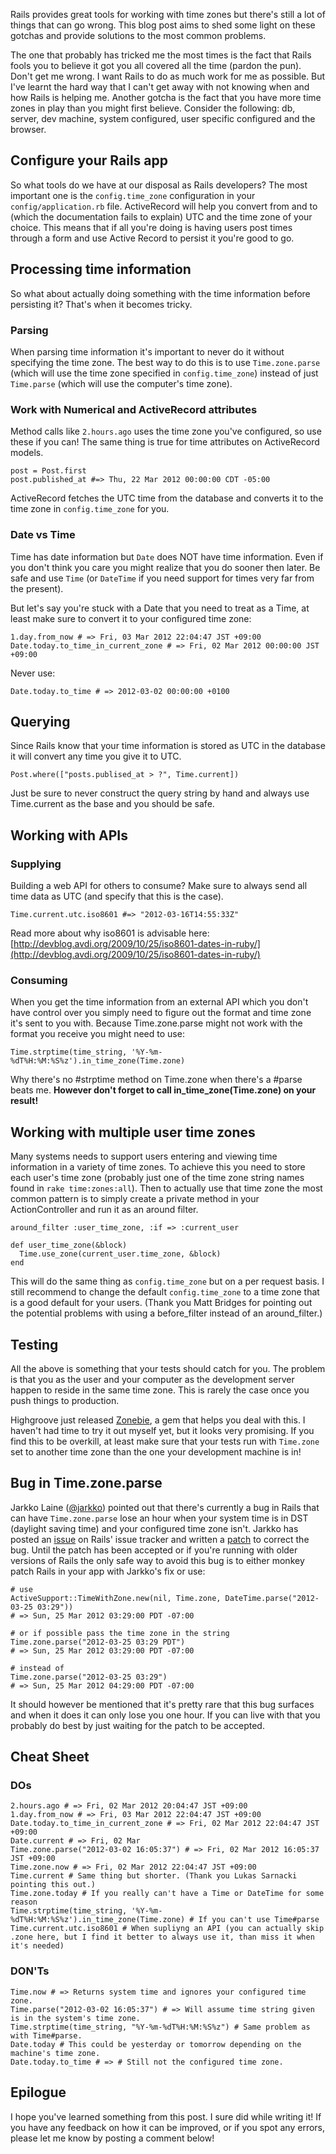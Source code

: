 Rails provides great tools for working with time zones but there's still a lot of things that can go wrong. This blog post aims to shed some light on these gotchas and provide solutions to the most common problems.

The one that probably has tricked me the most times is the fact that Rails fools you to believe it got you all covered all the time (pardon the pun). Don't get me wrong. I want Rails to do as much work for me as possible. But I've learnt the hard way that I can't get away with not knowing when and how Rails is helping me. Another gotcha is the fact that you have more time zones in play than you might first believe. Consider the following: db, server, dev machine, system configured, user specific configured and the browser.

## Configure your Rails app

So what tools do we have at our disposal as Rails developers? The most important one is the `config.time_zone` configuration in your `config/application.rb` file. ActiveRecord will help you convert from and to (which the documentation fails to explain) UTC and the time zone of your choice. This means that if all you're doing is having users post times through a form and use Active Record to persist it you're good to go.

## Processing time information

So what about actually doing something with the time information before persisting it? That's when it becomes tricky.

### Parsing

When parsing time information it's important to never do it without specifying the time zone. The best way to do this is to use `Time.zone.parse` (which will use the time zone specified in `config.time_zone`) instead of just `Time.parse` (which will use the computer's time zone).

### Work with Numerical and ActiveRecord attributes

Method calls like `2.hours.ago` uses the time zone you've configured, so use these if you can! The same thing is true for time attributes on ActiveRecord models.

    post = Post.first
    post.published_at #=> Thu, 22 Mar 2012 00:00:00 CDT -05:00

ActiveRecord fetches the UTC time from the database and converts it to the time zone in `config.time_zone` for you.

### Date vs Time

Time has date information but `Date` does NOT have time information. Even if you don't think you care you might realize that you do sooner then later. Be safe and use `Time` (or `DateTime` if you need support for times very far from the present).

But let's say you're stuck with a Date that you need to treat as a Time, at least make sure to convert it to your configured time zone:

    1.day.from_now # => Fri, 03 Mar 2012 22:04:47 JST +09:00
    Date.today.to_time_in_current_zone # => Fri, 02 Mar 2012 00:00:00 JST +09:00

Never use:

    Date.today.to_time # => 2012-03-02 00:00:00 +0100

## Querying

Since Rails know that your time information is stored as UTC in the database it will convert any time you give it to UTC.

    Post.where(["posts.publised_at > ?", Time.current])

Just be sure to never construct the query string by hand and always use Time.current as the base and you should be safe.

## Working with APIs

### Supplying

Building a web API for others to consume? Make sure to always send all time data as UTC (and specify that this is the case).

    Time.current.utc.iso8601 #=> "2012-03-16T14:55:33Z"

Read more about why iso8601 is advisable here: [http://devblog.avdi.org/2009/10/25/iso8601-dates-in-ruby/](http://devblog.avdi.org/2009/10/25/iso8601-dates-in-ruby/)

### Consuming

When you get the time information from an external API which you don't have control over you simply need to figure out the format and time zone it's sent to you with. Because Time.zone.parse might not work with the format you receive you might need to use:

    Time.strptime(time_string, '%Y-%m-%dT%H:%M:%S%z').in_time_zone(Time.zone)

Why there's no #strptime method on Time.zone when there's a #parse beats me. **However don't forget to call in_time_zone(Time.zone) on your result!**

## Working with multiple user time zones

Many systems needs to support users entering and viewing time information in a variety of time zones. To achieve this you need to store each user's time zone (probably just one of the time zone string names found in `rake time:zones:all`). Then to actually use that time zone the most common pattern is to simply create a private method in your ActionController and run it as an around filter.

    around_filter :user_time_zone, :if => :current_user

    def user_time_zone(&block)
      Time.use_zone(current_user.time_zone, &block)
    end

This will do the same thing as `config.time_zone` but on a per request basis. I still recommend to change the default `config.time_zone` to a time zone that is a good default for your users. (Thank you Matt Bridges for pointing out the potential problems with using a before_filter instead of an around_filter.)

## Testing

All the above is something that your tests should catch for you. The problem is that you as the user and your computer as the development server happen to reside in the same time zone. This is rarely the case once you push things to production.

Highgroove just released [Zonebie](https://github.com/highgroove/zonebie), a gem that helps you deal with this. I haven't had time to try it out myself yet, but it looks very promising. If you find this to be overkill, at least make sure that your tests run with `Time.zone` set to another time zone than the one your development machine is in!

## Bug in Time.zone.parse

Jarkko Laine ([@jarkko](https://twitter.com/#!/jarkko)) pointed out that there's currently a bug in Rails that can have `Time.zone.parse` lose an hour when your system time is in DST (daylight saving time) and your configured time zone isn't. Jarkko has posted an [issue](https://github.com/rails/rails/issues/5559) on Rails' issue tracker and written a [patch](https://github.com/jarkko/rails/commit/bb4a1d68f6db8bf99d2b6e21eee72a19d494dee0) to correct the bug. Until the patch has been accepted or if you're running with older versions of Rails the only safe way to avoid this bug is to either monkey patch Rails in your app with Jarkko's fix or use:

    # use
    ActiveSupport::TimeWithZone.new(nil, Time.zone, DateTime.parse("2012-03-25 03:29"))
    # => Sun, 25 Mar 2012 03:29:00 PDT -07:00

    # or if possible pass the time zone in the string
    Time.zone.parse("2012-03-25 03:29 PDT")
    # => Sun, 25 Mar 2012 03:29:00 PDT -07:00

    # instead of
    Time.zone.parse("2012-03-25 03:29")
    # => Sun, 25 Mar 2012 04:29:00 PDT -07:00

It should however be mentioned that it's pretty rare that this bug surfaces and when it does it can only lose you one hour. If you can live with that you probably do best by just waiting for the patch to be accepted.


## Cheat Sheet

### DOs

    2.hours.ago # => Fri, 02 Mar 2012 20:04:47 JST +09:00
    1.day.from_now # => Fri, 03 Mar 2012 22:04:47 JST +09:00
    Date.today.to_time_in_current_zone # => Fri, 02 Mar 2012 22:04:47 JST +09:00
    Date.current # => Fri, 02 Mar
    Time.zone.parse("2012-03-02 16:05:37") # => Fri, 02 Mar 2012 16:05:37 JST +09:00
    Time.zone.now # => Fri, 02 Mar 2012 22:04:47 JST +09:00
    Time.current # Same thing but shorter. (Thank you Lukas Sarnacki pointing this out.)
    Time.zone.today # If you really can't have a Time or DateTime for some reason
    Time.strptime(time_string, '%Y-%m-%dT%H:%M:%S%z').in_time_zone(Time.zone) # If you can't use Time#parse
    Time.current.utc.iso8601 # When supliyng an API (you can actually skip .zone here, but I find it better to always use it, than miss it when it's needed)

### DON'Ts

    Time.now # => Returns system time and ignores your configured time zone.
    Time.parse("2012-03-02 16:05:37") # => Will assume time string given is in the system's time zone.
    Time.strptime(time_string, "%Y-%m-%dT%H:%M:%S%z") # Same problem as with Time#parse.
    Date.today # This could be yesterday or tomorrow depending on the machine's time zone.
    Date.today.to_time # => # Still not the configured time zone.

## Epilogue

I hope you've learned something from this post. I sure did while writing it! If you have any feedback on how it can be improved, or if you spot any errors, please let me know by posting a comment below!
